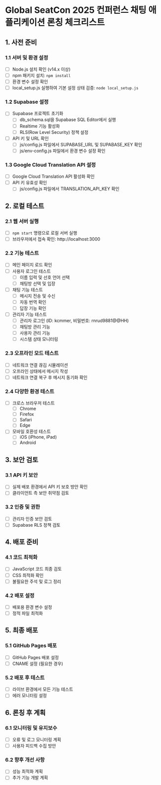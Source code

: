 # Global SeatCon 2025 컨퍼런스 채팅 애플리케이션 론칭 체크리스트

## 1. 사전 준비

### 1.1 서버 및 환경 설정
- [ ] Node.js 설치 확인 (v14.x 이상)
- [ ] npm 패키지 설치: `npm install`
- [ ] 환경 변수 설정 확인
- [ ] local_setup.js 실행하여 기본 설정 상태 검증: `node local_setup.js`

### 1.2 Supabase 설정
- [ ] Supabase 프로젝트 초기화
  - [ ] db_schema.sql을 Supabase SQL Editor에서 실행
  - [ ] Realtime 기능 활성화
  - [ ] RLS(Row Level Security) 정책 설정
- [ ] API 키 및 URL 확인
  - [ ] js/config.js 파일에서 SUPABASE_URL 및 SUPABASE_KEY 확인
  - [ ] js/env-config.js 파일에서 환경 변수 설정 확인

### 1.3 Google Cloud Translation API 설정
- [ ] Google Cloud Translation API 활성화 확인
- [ ] API 키 유효성 확인
  - [ ] js/config.js 파일에서 TRANSLATION_API_KEY 확인

## 2. 로컬 테스트

### 2.1 웹 서버 실행
- [ ] `npm start` 명령으로 로컬 서버 실행
- [ ] 브라우저에서 접속 확인: http://localhost:3000

### 2.2 기능 테스트
- [ ] 메인 페이지 로드 확인
- [ ] 사용자 로그인 테스트
  - [ ] 이름 입력 및 선호 언어 선택
  - [ ] 채팅방 선택 및 입장
- [ ] 채팅 기능 테스트
  - [ ] 메시지 전송 및 수신
  - [ ] 자동 번역 확인
  - [ ] 답장 기능 확인
- [ ] 관리자 기능 테스트
  - [ ] 관리자 로그인 (ID: kcmmer, 비밀번호: rnrud9881@@HH)
  - [ ] 채팅방 관리 기능
  - [ ] 사용자 관리 기능
  - [ ] 시스템 상태 모니터링

### 2.3 오프라인 모드 테스트
- [ ] 네트워크 연결 끊김 시뮬레이션
- [ ] 오프라인 상태에서 메시지 작성
- [ ] 네트워크 연결 복구 후 메시지 동기화 확인

### 2.4 다양한 환경 테스트
- [ ] 크로스 브라우저 테스트
  - [ ] Chrome
  - [ ] Firefox
  - [ ] Safari
  - [ ] Edge
- [ ] 모바일 호환성 테스트
  - [ ] iOS (iPhone, iPad)
  - [ ] Android

## 3. 보안 검토

### 3.1 API 키 보안
- [ ] 실제 배포 환경에서 API 키 보호 방안 확인
- [ ] 클라이언트 측 보안 취약점 검토

### 3.2 인증 및 권한
- [ ] 관리자 인증 보안 검토
- [ ] Supabase RLS 정책 검토

## 4. 배포 준비

### 4.1 코드 최적화
- [ ] JavaScript 코드 최종 검토
- [ ] CSS 최적화 확인
- [ ] 불필요한 주석 및 로그 정리

### 4.2 배포 설정
- [ ] 배포용 환경 변수 설정
- [ ] 정적 파일 최적화

## 5. 최종 배포

### 5.1 GitHub Pages 배포
- [ ] GitHub Pages 배포 설정
- [ ] CNAME 설정 (필요한 경우)

### 5.2 배포 후 테스트
- [ ] 라이브 환경에서 모든 기능 테스트
- [ ] 에러 모니터링 설정

## 6. 론칭 후 계획

### 6.1 모니터링 및 유지보수
- [ ] 오류 및 로그 모니터링 계획
- [ ] 사용자 피드백 수집 방안

### 6.2 향후 개선 사항
- [ ] 성능 최적화 계획
- [ ] 추가 기능 개발 계획